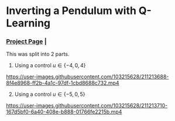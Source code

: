 # Inverting a Pendulum with Q-Learning
 
### [Project Page](https://rohang9929.github.io/ilqr/) | 


This was split into 2 parts.

1. Using a control $u \in \{-4,0,4\}$


https://user-images.githubusercontent.com/103215628/211213688-8f4e8968-ff2b-4a1c-97df-1cbd8688c732.mp4






2. Using a control $u \in \{-5,0,5\}$


https://user-images.githubusercontent.com/103215628/211213710-167d5bf0-6a40-408e-b888-01766fe2215b.mp4


